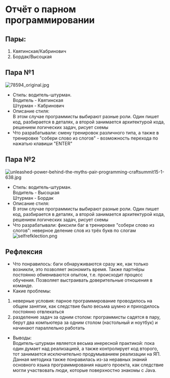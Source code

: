 # Отчёт о парном программировании

## Пары: 
1) Квятинская/Кабринович
2) Бордак/Высоцкая

## Пара №1
![78594_original.jpg](https://ic.pics.livejournal.com/avva/111931/78594/78594_original.jpg) <br> 
* Стиль: водитель-штурман. <br> 
Водитель - Квятинская<br> 
Штурман - Кабринович<br> 
* Описание стиля:<br> 
В этом случае программисты выбирают разные роли. Один пишет
код, разбирается в деталях, а второй занимается архитектурой кода, решением логических
задач, рисует схемы <br> 
* Что разрабатывали: смену тренировок различного типа, а также в тренировке "собери слово из слогов" - возможность перехода по нажатью клавиши "ENTER" <br> 
## Пара №2
![unleashed-power-behind-the-myths-pair-programming-craftsummit15-1-638.jpg](https://image.slidesharecdn.com/pwyeuwdtrfaxricvoptc-signature-d5d51956721d2eb0b634fd1fff80e8d1f86c2c1cc341f0db16e069c9cfb44e81-poli-150601213148-lva1-app6891/95/unleashed-power-behind-the-myths-pair-programming-craftsummit15-1-638.jpg) <br> 
* Стиль: водитель-штурман. <br> 
Водитель - Высоцкая<br> 
Штурман - Бордак<br> 
* Описание стиля:<br> 
В этом случае программисты выбирают разные роли. Один пишет
код, разбирается в деталях, а второй занимается архитектурой кода, решением логических
задач, рисует схемы <br> 
* Что разрабатывали: фиксили баг в тренировке "собери слово из слогов": неверное деление слов из трёх букв по слогам <br> 
![selfrefklection.png](https://stmacartanscollege.ie/wp-content/uploads/2018/02/selfrefklection.png) <br> 
##  Рефлексия
* Что понравилось: баги обнаруживаются сразу же, как только возникли, это позволяет экономить время. Также партнёры постоянно обмениваются опытом, т.е. происходит процесс обучения. Позволяет выстраивать доверительные отношения в команде. <br> 
* Какие проблемы: <br> 
1. неверные условия: парное программирование проводилось на общем занятии, как следствие было весьма шумно и приходилось постоянно отвлекаться <br> 
2. разделение задач за одним столом: программисты садятся в пару, берут два компьютера за одним столом (настольный и ноутбук) и начинают параллельно работать
* Выводы: <br> 
Водитель-штурман является весьма инересной практикой: пока один думает над реализацией, а также контролирует код второго, тот занимается исключительно продумыванием реализации на ЯП. Данная методика также понравилась из-за неравных знаний основного языка программирования нашего проекта, как следствие могли участвовать люди, которые поверхностно знакомы с Java.
